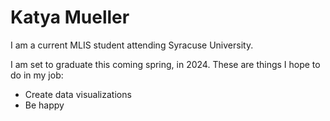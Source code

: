 # Katya Mueller

I am a current MLIS student attending Syracuse University. 

I am set to graduate this coming spring, in 2024. 
These are things I hope to do in my job:
- Create data visualizations
- Be happy
